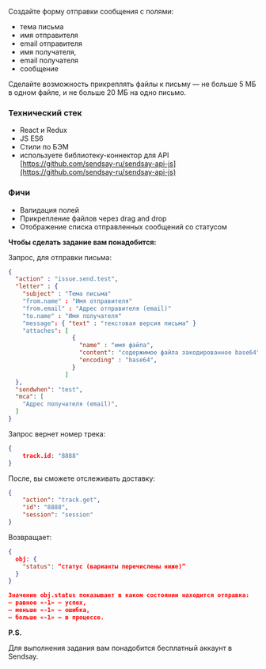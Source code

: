 Создайте форму отправки сообщения с полями: 

- тема письма
- имя отправителя
- email отправителя
- имя получателя,
- email получателя
- сообщение

Сделайте возможность прикреплять файлы к письму — не больше 5 МБ в одном файле, и не больше 20 МБ на одно письмо.

### Технический стек

- React и Redux
- JS ES6
- Стили по БЭМ
- используете библиотеку-коннектор для API [https://github.com/sendsay-ru/sendsay-api-js](https://github.com/sendsay-ru/sendsay-api-js)

### Фичи

- Валидация полей
- Прикрепление файлов через drag and drop
- Отображение списка отправленных сообщений со статусом

**Чтобы сделать задание вам понадобится:**

Запрос, для отправки письма:

```json
{
  "action" : "issue.send.test",
  "letter" : {
    "subject" : "Тема письма"
    "from.name" : "Имя отправителя" 
    "from.email" : "Адрес отправителя (email)"
    "to.name" : "Имя получателя"
    "message": { "text" : "текстовая версия письма" }
    "attaches": [ 
                  {
                    "name" : "имя файла",
                    "content": "содержимое файла закодированное base64",
                    "encoding" : "base64",
                  }
                ]
  },
  "sendwhen": "test",
  "mca": [
    "Адрес получателя (email)",
  ]
}
```

Запрос вернет номер трека:

```json
{
	track.id: "8888"
}
```

После, вы сможете отслеживать доставку:

```json
{ 
	"action": "track.get",
	"id": "8888", 
	"session": "session" 
}
```

Возвращает:

```json
{
  obj: { 
    "status": “статус (варианты перечислены ниже)” 
  }
}

Значение obj.status показывает в каком состоянии находится отправка:
— равное «-1» — успех,
— меньше «-1» — ошибка,
— больше «-1» — в процессе.
```

**P.S.**

Для выполнения задания вам понадобится бесплатный аккаунт в Sendsay.

